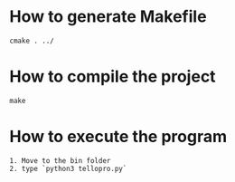 # How to generate Makefile
```
cmake . ../
```

# How to compile the project
```
make
```

# How to execute the program
```
1. Move to the bin folder 
2. type `python3 tellopro.py`
```
